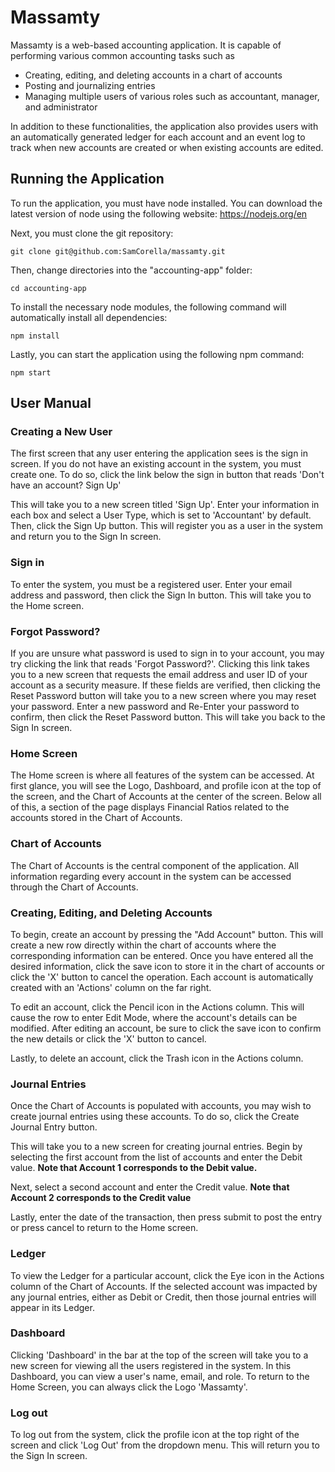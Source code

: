 # Massamty

Massamty is a web-based accounting application. It is capable of performing various common accounting tasks such as

- Creating, editing, and deleting accounts in a chart of accounts
- Posting and journalizing entries
- Managing multiple users of various roles such as accountant, manager, and administrator

In addition to these functionalities, the application also provides users with an automatically generated ledger for each account and an event log to track when new accounts are created or when existing accounts are edited.

## Running the Application

To run the application, you must have node installed. You can download the latest version of node using the following website: https://nodejs.org/en

Next, you must clone the git repository:

`git clone git@github.com:SamCorella/massamty.git`

Then, change directories into the "accounting-app" folder:

`cd accounting-app`

To install the necessary node modules, the following command will automatically install all dependencies:

`npm install`

Lastly, you can start the application using the following npm command:

`npm start`

## User Manual

### Creating a New User

The first screen that any user entering the application sees is the sign in screen. If you do not have an existing account in the system, you must create one. To do so, click the link below the sign in button that reads 'Don't have an account? Sign Up'

This will take you to a new screen titled 'Sign Up'. Enter your information in each box and select a User Type, which is set to 'Accountant' by default. Then, click the Sign Up button. This will register you as a user in the system and return you to the Sign In screen.

### Sign in

To enter the system, you must be a registered user. Enter your email address and password, then click the Sign In button. This will take you to the Home screen.

### Forgot Password?

If you are unsure what password is used to sign in to your account, you may try clicking the link that reads 'Forgot Password?'. Clicking this link takes you to a new screen that requests the email address and user ID of your account as a security measure. If these fields are verified, then clicking the Reset Password button will take you to a new screen where you may reset your password. Enter a new password and Re-Enter your password to confirm, then click the Reset Password button. This will take you back to the Sign In screen.

### Home Screen

The Home screen is where all features of the system can be accessed. At first glance, you will see the Logo, Dashboard, and profile icon at the top of the screen, and the Chart of Accounts at the center of the screen. Below all of this, a section of the page displays Financial Ratios related to the accounts stored in the Chart of Accounts.

### Chart of Accounts

The Chart of Accounts is the central component of the application. All information regarding every account in the system can be accessed through the Chart of Accounts.

### Creating, Editing, and Deleting Accounts

To begin, create an account by pressing the "Add Account" button. This will create a new row directly within the chart of accounts where the corresponding information can be entered. Once you have entered all the desired information, click the save icon to store it in the chart of accounts or click the 'X' button to cancel the operation. Each account is automatically created with an 'Actions' column on the far right.

To edit an account, click the Pencil icon in the Actions column. This will cause the row to enter Edit Mode, where the account's details can be modified. After editing an account, be sure to click the save icon to confirm the new details or click the 'X' button to cancel.

Lastly, to delete an account, click the Trash icon in the Actions column.

### Journal Entries

Once the Chart of Accounts is populated with accounts, you may wish to create journal entries using these accounts. To do so, click the Create Journal Entry button.

This will take you to a new screen for creating journal entries. Begin by selecting the first account from the list of accounts and enter the Debit value. **Note that Account 1 corresponds to the Debit value.**

Next, select a second account and enter the Credit value. **Note that Account 2 corresponds to the Credit value**

Lastly, enter the date of the transaction, then press submit to post the entry or press cancel to return to the Home screen.

### Ledger

To view the Ledger for a particular account, click the Eye icon in the Actions column of the Chart of Accounts. If the selected account was impacted by any journal entries, either as Debit or Credit, then those journal entries will appear in its Ledger.

### Dashboard

Clicking 'Dashboard' in the bar at the top of the screen will take you to a new screen for viewing all the users registered in the system. In this Dashboard, you can view a user's name, email, and role. To return to the Home Screen, you can always click the Logo 'Massamty'.

### Log out

To log out from the system, click the profile icon at the top right of the screen and click 'Log Out' from the dropdown menu. This will return you to the Sign In screen.
